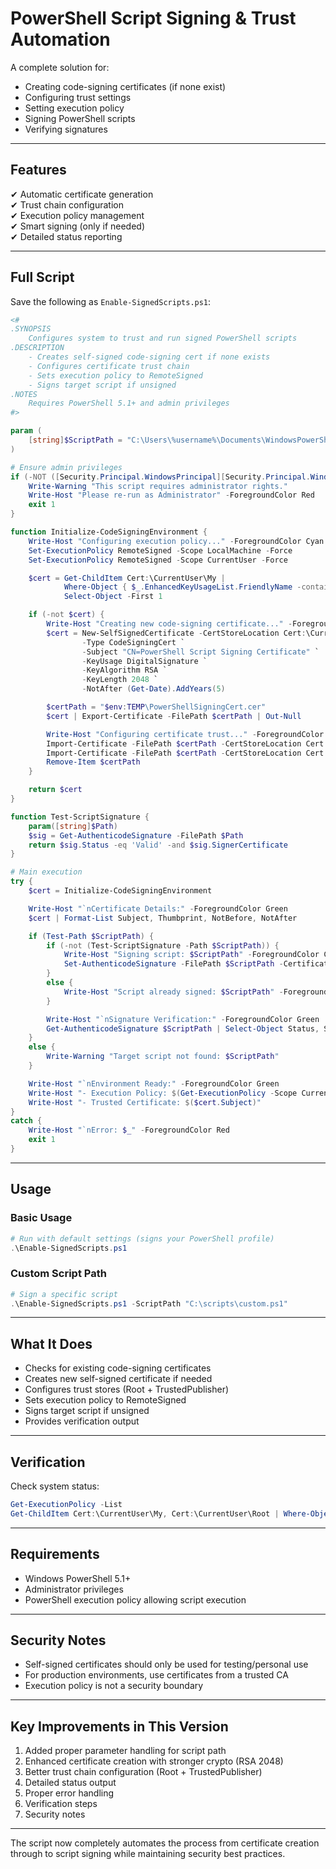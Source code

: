

# PowerShell Script Signing & Trust Automation

A complete solution for:

- Creating code-signing certificates (if none exist)  
- Configuring trust settings  
- Setting execution policy  
- Signing PowerShell scripts  
- Verifying signatures  

---

## Features

✔ Automatic certificate generation  
✔ Trust chain configuration  
✔ Execution policy management  
✔ Smart signing (only if needed)  
✔ Detailed status reporting  

---

## Full Script

Save the following as `Enable-SignedScripts.ps1`:

```powershell
<#
.SYNOPSIS
    Configures system to trust and run signed PowerShell scripts
.DESCRIPTION
    - Creates self-signed code-signing cert if none exists
    - Configures certificate trust chain
    - Sets execution policy to RemoteSigned
    - Signs target script if unsigned
.NOTES
    Requires PowerShell 5.1+ and admin privileges
#>

param (
    [string]$ScriptPath = "C:\Users\%username%\Documents\WindowsPowerShell\Microsoft.PowerShell_profile.ps1"
)

# Ensure admin privileges
if (-NOT ([Security.Principal.WindowsPrincipal][Security.Principal.WindowsIdentity]::GetCurrent()).IsInRole([Security.Principal.WindowsBuiltInRole] "Administrator")) {
    Write-Warning "This script requires administrator rights."
    Write-Host "Please re-run as Administrator" -ForegroundColor Red
    exit 1
}

function Initialize-CodeSigningEnvironment {
    Write-Host "Configuring execution policy..." -ForegroundColor Cyan
    Set-ExecutionPolicy RemoteSigned -Scope LocalMachine -Force
    Set-ExecutionPolicy RemoteSigned -Scope CurrentUser -Force

    $cert = Get-ChildItem Cert:\CurrentUser\My |
            Where-Object { $_.EnhancedKeyUsageList.FriendlyName -contains "Code Signing" } |
            Select-Object -First 1

    if (-not $cert) {
        Write-Host "Creating new code-signing certificate..." -ForegroundColor Cyan
        $cert = New-SelfSignedCertificate -CertStoreLocation Cert:\CurrentUser\My `
                -Type CodeSigningCert `
                -Subject "CN=PowerShell Script Signing Certificate" `
                -KeyUsage DigitalSignature `
                -KeyAlgorithm RSA `
                -KeyLength 2048 `
                -NotAfter (Get-Date).AddYears(5)

        $certPath = "$env:TEMP\PowerShellSigningCert.cer"
        $cert | Export-Certificate -FilePath $certPath | Out-Null

        Write-Host "Configuring certificate trust..." -ForegroundColor Cyan
        Import-Certificate -FilePath $certPath -CertStoreLocation Cert:\CurrentUser\Root | Out-Null
        Import-Certificate -FilePath $certPath -CertStoreLocation Cert:\CurrentUser\TrustedPublisher | Out-Null
        Remove-Item $certPath
    }

    return $cert
}

function Test-ScriptSignature {
    param([string]$Path)
    $sig = Get-AuthenticodeSignature -FilePath $Path
    return $sig.Status -eq 'Valid' -and $sig.SignerCertificate
}

# Main execution
try {
    $cert = Initialize-CodeSigningEnvironment

    Write-Host "`nCertificate Details:" -ForegroundColor Green
    $cert | Format-List Subject, Thumbprint, NotBefore, NotAfter

    if (Test-Path $ScriptPath) {
        if (-not (Test-ScriptSignature -Path $ScriptPath)) {
            Write-Host "Signing script: $ScriptPath" -ForegroundColor Cyan
            Set-AuthenticodeSignature -FilePath $ScriptPath -Certificate $cert -HashAlgorithm SHA256
        }
        else {
            Write-Host "Script already signed: $ScriptPath" -ForegroundColor Green
        }

        Write-Host "`nSignature Verification:" -ForegroundColor Green
        Get-AuthenticodeSignature $ScriptPath | Select-Object Status, StatusMessage, SignerCertificate | Format-List
    }
    else {
        Write-Warning "Target script not found: $ScriptPath"
    }

    Write-Host "`nEnvironment Ready:" -ForegroundColor Green
    Write-Host "- Execution Policy: $(Get-ExecutionPolicy -Scope CurrentUser)"
    Write-Host "- Trusted Certificate: $($cert.Subject)"
}
catch {
    Write-Host "`nError: $_" -ForegroundColor Red
    exit 1
}
```

---

## Usage

### Basic Usage

```powershell
# Run with default settings (signs your PowerShell profile)
.\Enable-SignedScripts.ps1
```

### Custom Script Path

```powershell
# Sign a specific script
.\Enable-SignedScripts.ps1 -ScriptPath "C:\scripts\custom.ps1"
```

---

## What It Does

- Checks for existing code-signing certificates  
- Creates new self-signed certificate if needed  
- Configures trust stores (Root + TrustedPublisher)  
- Sets execution policy to RemoteSigned  
- Signs target script if unsigned  
- Provides verification output  

---

## Verification

Check system status:

```powershell
Get-ExecutionPolicy -List
Get-ChildItem Cert:\CurrentUser\My, Cert:\CurrentUser\Root | Where-Object { $_.Subject -like "*PowerShell*" }
```

---

## Requirements

- Windows PowerShell 5.1+  
- Administrator privileges  
- PowerShell execution policy allowing script execution  

---

## Security Notes

- Self-signed certificates should only be used for testing/personal use  
- For production environments, use certificates from a trusted CA  
- Execution policy is not a security boundary  

---

## Key Improvements in This Version

1. Added proper parameter handling for script path  
2. Enhanced certificate creation with stronger crypto (RSA 2048)  
3. Better trust chain configuration (Root + TrustedPublisher)  
4. Detailed status output  
5. Proper error handling  
6. Verification steps  
7. Security notes  

---

The script now completely automates the process from certificate creation through to script signing while maintaining security best practices.
```
